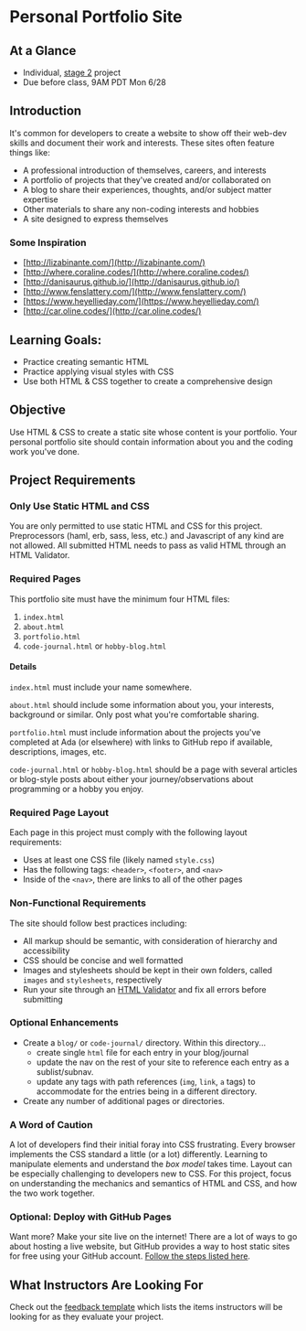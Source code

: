 # Personal Portfolio Site

## At a Glance

- Individual, [stage 2](https://github.com/Ada-Developers-Academy/pedagogy/blob/master/classroom/rule-of-three.md#stage-2) project
- Due before class, 9AM PDT Mon 6/28

## Introduction

It's common for developers to create a website to show off their web-dev skills and document their work and interests. These sites often feature things like:

- A professional introduction of themselves, careers, and interests
- A portfolio of projects that they've created and/or collaborated on
- A blog to share their experiences, thoughts, and/or subject matter expertise
- Other materials to share any non-coding interests and hobbies
- A site designed to express themselves

### Some Inspiration
- [http://lizabinante.com/](http://lizabinante.com/)
- [http://where.coraline.codes/](http://where.coraline.codes/)
- [http://danisaurus.github.io/](http://danisaurus.github.io/)
- [http://www.fenslattery.com/](http://www.fenslattery.com/)
- [https://www.heyellieday.com/](https://www.heyellieday.com/)
- [http://car.oline.codes/](http://car.oline.codes/)

## Learning Goals:
- Practice creating semantic HTML
- Practice applying visual styles with CSS
- Use both HTML & CSS together to create a comprehensive design

## Objective

Use HTML & CSS to create a static site whose content is your portfolio. Your personal portfolio site should contain information about you and the coding work you've done.

## Project Requirements

### Only Use Static HTML and CSS

You are only permitted to use static HTML and CSS for this project. Preprocessors (haml, erb, sass, less, etc.) and Javascript of any kind are not allowed. All submitted HTML needs to pass as valid HTML through an HTML Validator.

### Required Pages

This portfolio site must have the minimum four HTML files:

1. `index.html`
2. `about.html`
3. `portfolio.html`
4. `code-journal.html` or `hobby-blog.html`

#### Details

`index.html` must include your name somewhere.

`about.html` should include some information about you, your interests, background or similar. Only post what you're comfortable sharing.

`portfolio.html` must include information about the projects you've completed at Ada (or elsewhere) with links to GitHub repo if available, descriptions, images, etc.

`code-journal.html` or `hobby-blog.html` should be a page with several articles or blog-style posts about either your journey/observations about programming or a hobby you enjoy.

### Required Page Layout

Each page in this project must comply with the following layout requirements:

- Uses at least one CSS file (likely named `style.css`)
- Has the following tags: `<header>`, `<footer>`, and `<nav>`
- Inside of the `<nav>`, there are links to all of the other pages

### Non-Functional Requirements

The site should follow best practices including:
  - All markup should be semantic, with consideration of hierarchy and accessibility
  - CSS should be concise and well formatted
  - Images and stylesheets should be kept in their own folders, called `images` and `stylesheets`, respectively
  - Run your site through an [HTML Validator](https://validator.w3.org/#validate_by_upload) and fix all errors before submitting

### Optional Enhancements
- Create a `blog/` or `code-journal/` directory. Within this directory...
  - create single `html` file for each entry in your blog/journal
  - update the nav on the rest of your site to reference each entry as a sublist/subnav.
  - update any tags with path references (`img`, `link`, `a` tags) to accommodate for the entries being in a different directory.
- Create any number of additional pages or directories.

### A Word of Caution
A lot of developers find their initial foray into CSS frustrating. Every browser implements the CSS standard a little (or a lot) differently. Learning to manipulate elements and understand the _box model_ takes time. Layout can be especially challenging to developers new to CSS. For this project, focus on understanding the mechanics and semantics of HTML and CSS, and how the two work together.

### Optional: Deploy with GitHub Pages
Want more? Make your site live on the internet! There are a lot of ways to go about hosting a live website, but GitHub provides a way to host static sites for free using your GitHub account. [Follow the steps listed here](https://pages.github.com/).

## What Instructors Are Looking For
Check out the [feedback template](feedback.md) which lists the items instructors will be looking for as they evaluate your project.
